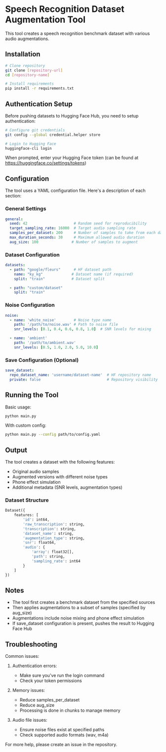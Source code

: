 # Speech Recognition Dataset Augmentation Tool

This tool creates a speech recognition benchmark dataset with various audio augmentations.

## Installation

```bash
# Clone repository
git clone [repository-url]
cd [repository-name]

# Install requirements
pip install -r requirements.txt
```

## Authentication Setup

Before pushing datasets to Hugging Face Hub, you need to setup authentication:

```bash
# Configure git credentials
git config --global credential.helper store

# Login to Hugging Face
huggingface-cli login
```
When prompted, enter your Hugging Face token (can be found at https://huggingface.co/settings/tokens)

## Configuration

The tool uses a YAML configuration file. Here's a description of each section:

### General Settings
```yaml
general:
  seed: 42                     # Random seed for reproducibility
  target_sampling_rate: 16000  # Target audio sampling rate
  samples_per_dataset: 200     # Number of samples to take from each dataset
  max_duration_seconds: 30     # Maximum allowed audio duration
  aug_size: 100               # Number of samples to augment
```

### Dataset Configuration
```yaml
datasets:
  - path: "google/fleurs"      # HF dataset path
    name: "ky_kg"             # Dataset name (if required)
    split: "train"            # Dataset split

  - path: "custom/dataset"     
    split: "train"
```

### Noise Configuration
```yaml
noise:
  - name: 'white_noise'        # Noise type name
    path: '/path/to/noise.wav' # Path to noise file
    snr_levels: [0.1, 0.4, 0.6, 0.8, 1.0]  # SNR levels for mixing

  - name: 'ambient'
    path: '/path/to/ambient.wav'
    snr_levels: [0.5, 1.0, 2.0, 5.0, 10.0]
```

### Save Configuration (Optional)
```yaml
save_dataset:
  repo_dataset_name: 'username/dataset-name'  # HF repository name
  private: false                              # Repository visibility
```

## Running the Tool

Basic usage:
```bash
python main.py
```

With custom config:
```bash
python main.py --config path/to/config.yaml
```

## Output

The tool creates a dataset with the following features:
- Original audio samples
- Augmented versions with different noise types
- Phone effect simulation
- Additional metadata (SNR levels, augmentation types)

### Dataset Structure
```python
Dataset({
    features: [
        'id': int64,
        'raw_transcription': string,
        'transcription': string,
        'dataset_name': string,
        'augmentation_type': string,
        'snr': float64,
        'audio': {
            'array': float32[],
            'path': string,
            'sampling_rate': int64
        }
    ]
})
```

## Notes

- The tool first creates a benchmark dataset from the specified sources
- Then applies augmentations to a subset of samples (specified by aug_size)
- Augmentations include noise mixing and phone effect simulation
- If save_dataset configuration is present, pushes the result to Hugging Face Hub

## Troubleshooting

Common issues:
1. Authentication errors:
   - Make sure you've run the login command
   - Check your token permissions

2. Memory issues:
   - Reduce samples_per_dataset
   - Reduce aug_size
   - Processing is done in chunks to manage memory

3. Audio file issues:
   - Ensure noise files exist at specified paths
   - Check supported audio formats (wav, m4a)

For more help, please create an issue in the repository.

